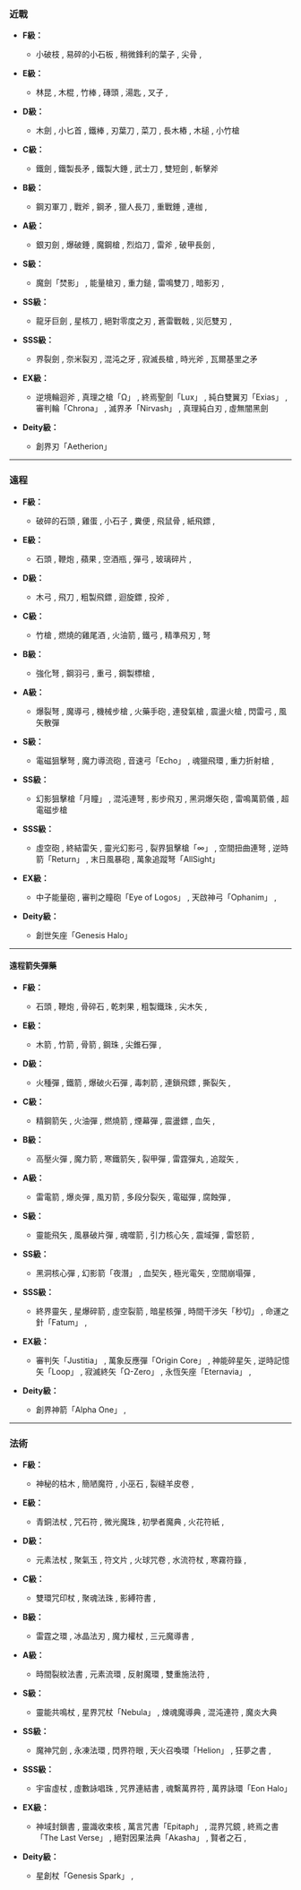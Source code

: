 ### 近戰
- **F級：**
  - 小破枝 , 易碎的小石板 , 稍微鋒利的葉子 , 尖骨 , 

- **E級：**
  - 林昆 , 木棍 , 竹棒 , 磚頭 , 湯匙 , 叉子 ,

- **D級：**
  - 木劍 , 小匕首 , 鐵棒 , 刃葉刀 , 菜刀 , 長木樁 , 木槌 , 小竹槍

- **C級：**
  - 鐵劍 , 鐵製長矛 , 鐵製大錘 , 武士刀 , 雙短劍 , 斬擊斧

- **B級：**
  - 鋼刃軍刀 , 戰斧 , 鋼矛 , 獵人長刀 , 重戰錘 , 連枷 ,

- **A級：**
  - 銀刃劍 , 爆破錘 , 魔鋼槍 , 烈焰刀 , 雷斧 , 破甲長劍 , 

- **S級：**
  - 魔劍「焚影」 , 能量槍刃 , 重力鎚 , 雷鳴雙刀 , 暗影刃 , 

- **SS級：**
  - 龍牙巨劍 , 星核刀 , 絕對零度之刃 , 蒼雷戰戟 , 災厄雙刃 ,

- **SSS級：**
  - 界裂劍 , 奈米裂刃 , 混沌之牙 , 寂滅長槍 , 時光斧 , 瓦爾基里之矛

- **EX級：**
  - 逆境輪迴斧 , 真理之槍「Ω」 , 終焉聖劍「Lux」 , 純白雙翼刃「Exias」 , 審判輪「Chrona」 , 滅界矛「Nirvash」 , 真理純白刃 , 虛無闇黑劍

- **Deity級：**
  - 創界刃「Aetherion」

---

### 遠程
- **F級：**
  - 破碎的石頭 , 雞蛋 , 小石子 , 糞便 , 飛鼠骨 , 紙飛鏢 ,

- **E級：**
  - 石頭 , 鞭炮 , 蘋果 , 空酒瓶 , 彈弓 , 玻璃碎片 , 

- **D級：**
  - 木弓 , 飛刀 , 粗製飛鏢 , 迴旋鏢 , 投斧 , 

- **C級：**
  - 竹槍 , 燃燒的雞尾酒 , 火油箭 , 鐵弓 , 精準飛刃 , 弩

- **B級：**
  - 強化弩 , 鋼羽弓 , 重弓 , 鋼製標槍 , 

- **A級：**
  - 爆裂弩 , 魔導弓 , 機械步槍 , 火藥手砲 , 連發氣槍 , 震盪火槍 , 閃雷弓 , 風矢散彈

- **S級：**
  - 電磁狙擊弩 , 魔力導流砲 , 音速弓「Echo」 , 魂獵飛環 , 重力折射槍 , 

- **SS級：**
  - 幻影狙擊槍「月瞳」 , 混沌連弩 , 影步飛刃 , 黑洞爆矢砲 , 雷鳴萬箭儀 , 超電磁步槍

- **SSS級：**
  - 虛空砲 , 終結雷矢 , 靈光幻影弓 , 裂界狙擊槍「∞」 , 空間扭曲連弩 , 逆時箭「Return」 , 末日風暴砲 , 萬象追蹤弩「AllSight」

- **EX級：**
  - 中子能量砲 , 審判之瞳砲「Eye of Logos」 , 天啟神弓「Ophanim」 , 

- **Deity級：**
  -  創世矢座「Genesis Halo」

---

#### 遠程箭失彈藥
- **F級：**
  - 石頭 , 鞭炮 , 骨碎石 , 乾刺果 , 粗製鐵珠 , 尖木矢 ,  

- **E級：**
  - 木箭 , 竹箭 , 骨箭 , 鋼珠 , 尖錐石彈 , 

- **D級：**
  - 火種彈 , 鐵箭 , 爆破火石彈 , 毒刺箭 , 連鎖飛鏢 , 撕裂矢 , 

- **C級：**
  - 精鋼箭矢 , 火油彈 , 燃燒箭 , 煙幕彈 , 震盪鏢 , 血矢 , 

- **B級：**
  - 高壓火彈 , 魔力箭 , 寒鐵箭矢 , 裂甲彈 , 雷霆彈丸 , 追蹤矢 , 

- **A級：**
  - 雷電箭 , 爆炎彈 , 風刃箭 , 多段分裂矢 , 電磁彈 , 腐蝕彈 , 

- **S級：**
  - 靈能飛矢 , 風暴破片彈 , 魂噬箭 , 引力核心矢 , 震域彈 , 雷怒箭 , 

- **SS級：**
  - 黑洞核心彈 , 幻影箭「夜潛」 , 血契矢 , 極光電矢 , 空間崩塌彈 , 

- **SSS級：**
  - 終界靈矢 , 星爆碎箭 , 虛空裂箭 , 暗星核彈 , 時間干涉矢「秒切」 , 命運之針「Fatum」 ,

- **EX級：**
  - 審判矢「Justitia」 , 萬象反應彈「Origin Core」 , 神能碎星矢 , 逆時記憶矢「Loop」 , 寂滅終矢「Ω-Zero」 , 永恆矢座「Eternavia」 , 

- **Deity級：**
  - 創界神箭「Alpha One」 , 

---

### 法術
- **F級：**
  - 神秘的枯木 , 簡陋魔符 , 小巫石 , 裂縫羊皮卷 ,

- **E級：**
  - 青銅法杖 , 咒石符 , 微光魔珠 , 初學者魔典 , 火花符紙 , 

- **D級：**
  - 元素法杖 , 聚氣玉 , 符文片 , 火球咒卷 , 水流符杖 , 寒霧符籙 , 

- **C級：**
  - 雙環咒印杖 , 聚魂法珠 , 影縛符書 , 

- **B級：**
  - 雷霆之環 , 冰晶法刃 , 魔力權杖 , 三元魔導書 , 

- **A級：**
  - 時間裂紋法書 , 元素流環 , 反射魔環 , 雙重施法符 , 

- **S級：**
  - 靈能共鳴杖 , 星界咒杖「Nebula」 , 煉魂魔導典 , 混沌連符 , 魔炎大典

- **SS級：**
  - 魔神咒劍 , 永凍法環 , 閃界符眼 , 天火召喚環「Helion」 , 狂夢之書 , 

- **SSS級：**
  - 宇宙虛杖 , 虛數詠唱珠 , 咒界連結書 , 魂繫萬界符 , 萬界詠環「Eon Halo」

- **EX級：**
  - 神域封鎖書 , 靈識收束核 , 萬言咒書「Epitaph」 , 混界咒鏡 , 終焉之書「The Last Verse」 , 絕對因果法典「Akasha」 , 賢者之石 , 

- **Deity級：**
  - 星創杖「Genesis Spark」 ,
